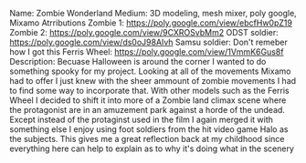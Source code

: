 Name: Zombie Wonderland
Medium: 3D modeling, mesh mixer, poly google, Mixamo
Atrributions
Zombie 1: https://poly.google.com/view/ebcfHw0pZ19
Zombie 2: https://poly.google.com/view/9CXROSvbMm2
ODST soldier: https://poly.google.com/view/ds0oJ98AIvh
Samsu soldier: Don't remeber how I got this 
Ferris Wheel: https://poly.google.com/view/1VmmK6Gus8f
Description: Becuase Halloween is around the corner I wanted to do something spooky for my project. Looking at all of the movements Mixamo had to offer I just knew with the sheer ammount of zombie movements I had to find some way to incorporate that. With other models such as the Ferris Wheel I decided to shift it into more of a Zombie land climax scene where the protagonist are in an amuzement park against a horde of the undead. Except instead of the protaginst used in the film I again merged it with something else I enjoy using foot soldiers from the hit video game Halo as the subjects. This gives me a great reflection back at my childhood since everything here can help to explain as to why it's doing what in the scenery
